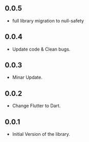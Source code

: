 ## 0.0.5

- full library migration to null-safety

## 0.0.4

* Update code & Clean bugs.

## 0.0.3

* Minar Update.

## 0.0.2

* Change Flutter to Dart.

## 0.0.1

* Initial Version of the library.